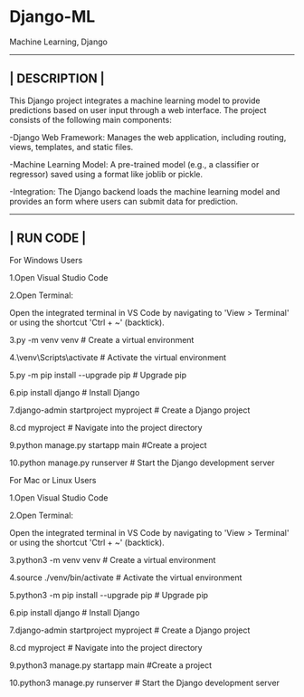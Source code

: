 # Django-ML
Machine Learning, Django


--------------------------------------------------------------------------------------------------------------------------------------------------------
|                                                            DESCRIPTION                                                                                |
--------------------------------------------------------------------------------------------------------------------------------------------------------


This Django project integrates a machine learning model to provide predictions based on user input through a web interface. The project consists of the following main components:

-Django Web Framework: Manages the web application, including routing, views, templates, and static files.

-Machine Learning Model: A pre-trained model (e.g., a classifier or regressor) saved using a format like joblib or pickle.

-Integration: The Django backend loads the machine learning model and provides an form where users can submit data for prediction.





------------------------------------------------------------------------------------------------------------------------------------------------------
|                                                            RUN CODE                                                                                |
------------------------------------------------------------------------------------------------------------------------------------------------------

For Windows Users

1.Open Visual Studio Code

2.Open Terminal:

Open the integrated terminal in VS Code by navigating to 'View > Terminal' or using the shortcut 'Ctrl + ~' (backtick).

3.py -m venv venv         # Create a virtual environment

4.\venv\Scripts\activate      # Activate the virtual environment

5.py -m pip install --upgrade pip    # Upgrade pip

6.pip install django    # Install Django

7.django-admin startproject myproject      # Create a Django project

8.cd myproject              # Navigate into the project directory

9.python manage.py startapp main   #Create a project

10.python manage.py runserver         # Start the Django development server

For Mac or Linux Users

1.Open Visual Studio Code

2.Open Terminal:

Open the integrated terminal in VS Code by navigating to 'View > Terminal' or using the shortcut 'Ctrl + ~' (backtick).

3.python3 -m venv venv             # Create a virtual environment

4.source ./venv/bin/activate            # Activate the virtual environment

5.python3 -m pip install --upgrade pip    # Upgrade pip

6.pip install django         # Install Django

7.django-admin startproject myproject     # Create a Django project

8.cd myproject              # Navigate into the project directory

9.python3 manage.py startapp main   #Create a project

10.python3 manage.py runserver         # Start the Django development server
